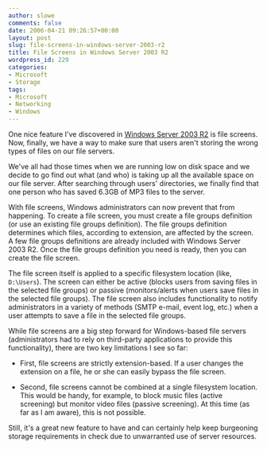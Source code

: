 ```yaml
---
author: slowe
comments: false
date: 2006-04-21 09:26:57+00:00
layout: post
slug: file-screens-in-windows-server-2003-r2
title: File Screens in Windows Server 2003 R2
wordpress_id: 229
categories:
- Microsoft
- Storage
tags:
- Microsoft
- Networking
- Windows
---
```


One nice feature I've discovered in [Windows Server 2003 R2](http://www.microsoft.com/windowsserver2003/default.mspx) is file screens. Now, finally, we have a way to make sure that users aren't storing the wrong types of files on our file servers.

We've all had those times when we are running low on disk space and we decide to go find out what (and who) is taking up all the available space on our file server. After searching through users' directories, we finally find that one person who has saved 6.3GB of MP3 files to the server.

With file screens, Windows administrators can now prevent that from happening. To create a file screen, you must create a file groups definition (or use an existing file groups definition). The file groups definition determines which files, according to extension, are affected by the screen. A few file groups definitions are already included with Windows Server 2003 R2. Once the file groups definition you need is ready, then you can create the file screen.

The file screen itself is applied to a specific filesystem location (like, `D:\Users`). The screen can either be active (blocks users from saving files in the selected file groups) or passive (monitors/alerts when users save files in the selected file groups). The file screen also includes functionality to notify administrators in a variety of methods (SMTP e-mail, event log, etc.) when a user attempts to save a file in the selected file groups.

While file screens are a big step forward for Windows-based file servers (administrators had to rely on third-party applications to provide this functionality), there are two key limitations I see so far:

* First, file screens are strictly extension-based. If a user changes the extension on a file, he or she can easily bypass the file screen.

* Second, file screens cannot be combined at a single filesystem location. This would be handy, for example, to block music files (active screening) but monitor video files (passive screening). At this time (as far as I am aware), this is not possible.

Still, it's a great new feature to have and can certainly help keep burgeoning storage requirements in check due to unwarranted use of server resources.
